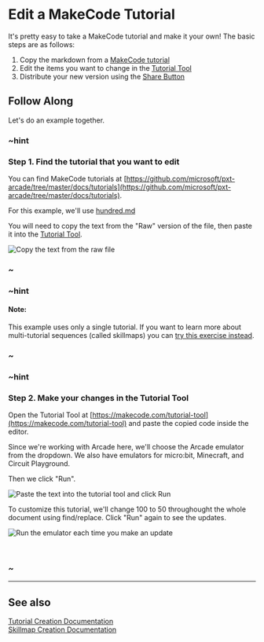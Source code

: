 # Edit a MakeCode Tutorial 

It's pretty easy to take a MakeCode tutorial and make it your own!  The basic steps are as follows:

1) Copy the markdown from a [MakeCode tutorial](https://github.com/microsoft/pxt-arcade/tree/master/docs/tutorials)<br/>
2) Edit the items you want to change in the [Tutorial Tool](https://makecode.com/tutorial-tool)<br/>
3) Distribute your new version using the [Share Button](/static/courses/tutorial-tutorial/share-tut.png)<br/>


## Follow Along

Let's do an example together. 

### ~hint

### Step 1. Find the tutorial that you want to edit

You can find MakeCode tutorials at [https://github.com/microsoft/pxt-arcade/tree/master/docs/tutorials](https://github.com/microsoft/pxt-arcade/tree/master/docs/tutorials).

For this example, we'll use [hundred.md](https://github.com/microsoft/pxt-arcade/blob/master/docs/tutorials/hundred.md)

You will need to copy the text from the "Raw" version of the file, then paste it into the [Tutorial Tool](https://makecode.com/tutorial-tool).

![Copy the text from the raw file](/static/courses/tutorial-tutorial/copy-raw.gif "Try not to get in their way!" )

### ~


### ~hint

#### Note:

This example uses only a single tutorial.  If you want to learn more about multi-tutorial sequences (called skillmaps) you can [try this exercise instead](/courses/tut-tut/make-smap). 

### ~


### ~hint


### Step 2. Make your changes in the Tutorial Tool 


Open the Tutorial Tool at [https://makecode.com/tutorial-tool](https://makecode.com/tutorial-tool) and paste the copied code inside the editor. 

Since we're working with Arcade here, we'll choose the Arcade emulator from the dropdown. We also have emulators for micro:bit, Minecraft, and Circuit Playground. 

Then we click "Run".

![Paste the text into the tutorial tool and click Run](/static/courses/tutorial-tutorial/run-tut.gif "We will use the Arcade emulator" )
<br/>

To customize this tutorial, we'll change 100 to 50 throughought the whole document using find/replace. Click "Run" again to see the updates.

![Run the emulator each time you make an update](/static/courses/tutorial-tutorial/update-tut.gif "" )

<br/>

### ~



---


## See also

[Tutorial Creation Documentation](https://makecode.com/writing-docs/tutorials)<br/>
[Skillmap Creation Documentation](https://makecode.com/writing-docs/skillmaps)